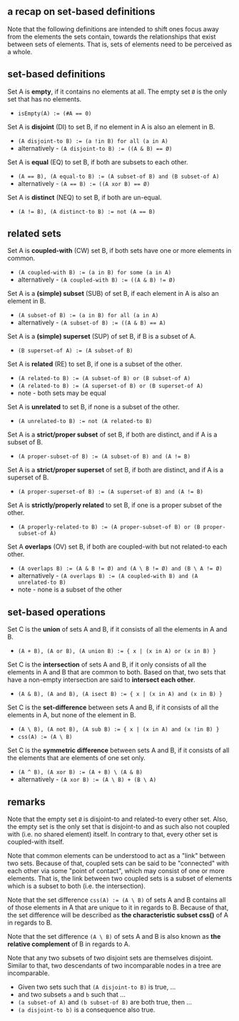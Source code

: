 
<!-- ======================================================================= -->
## a recap on set-based definitions

Note that the following definitions are intended to shift ones focus away from
the elements the sets contain, towards the relationships that exist between
sets of elements. That is, sets of elements need to be perceived as a whole.

<!-- ======================================================================= -->
## set-based definitions

Set A is **empty**, if it contains no elements at all.
The empty set `Ø` is the only set that has no elements.

* `isEmpty(A) := (#A == 0)`

Set A is **disjoint** (DI) to set B,
if no element in A is also an element in B.

* `(A disjoint-to B) := (a !in B) for all (a in A)`
* alternatively - `(A disjoint-to B) := ((A & B) == Ø)`

Set A is **equal** (EQ) to set B,
if both are subsets to each other.

* `(A == B), (A equal-to B) := (A subset-of B) and (B subset-of A)`
* alternatively - `(A == B) := ((A xor B) == Ø)`

Set A is **distinct** (NEQ) to set B,
if both are un-equal.

* `(A != B), (A distinct-to B) := not (A == B)`

<!-- ======================================================================= -->
## related sets

Set A is **coupled-with** (CW) set B,
if both sets have one or more elements in common.

* `(A coupled-with B) := (a in B) for some (a in A)`
* alternatively - `(A coupled-with B) := ((A & B) != Ø)`

Set A is a **(simple) subset** (SUB) of set B,
if each element in A is also an element in B.

* `(A subset-of B) := (a in B) for all (a in A)`
* alternatively - `(A subset-of B) := ((A & B) == A)`

Set A is a **(simple) superset** (SUP) of set B,
if B is a subset of A.

* `(B superset-of A) := (A subset-of B)`

Set A is **related** (RE) to set B,
if one is a subset of the other.

* `(A related-to B) := (A subset-of B) or (B subset-of A)`
* `(A related-to B) := (A superset-of B) or (B superset-of A)`
* note - both sets may be equal

Set A is **unrelated** to set B,
if none is a subset of the other.

* `(A unrelated-to B) := not (A related-to B)`

Set A is a **strict/proper subset** of set B,
if both are distinct, and if A is a subset of B.

* `(A proper-subset-of B) := (A subset-of B) and (A != B)`

Set A is a **strict/proper superset** of set B,
if both are distinct, and if A is a superset of B.

* `(A proper-superset-of B) := (A superset-of B) and (A != B)`

Set A is **strictly/properly related** to set B,
if one is a proper subset of the other.

* `(A properly-related-to B) := (A proper-subset-of B) or (B proper-subset-of A)`

Set A **overlaps** (OV) set B,
if both are coupled-with but not related-to each other.

* `(A overlaps B) := (A & B != Ø) and (A \ B != Ø) and (B \ A != Ø)`
* alternatively - `(A overlaps B) := (A coupled-with B) and (A unrelated-to B)`
* note - none is a subset of the other

<!-- ======================================================================= -->
## set-based operations

Set C is the **union** of sets A and B,
if it consists of all the elements in A and B.

* `(A + B), (A or B), (A union B) := { x | (x in A) or (x in B) }`

Set C is the **intersection** of sets A and B, if it only consists of all
the elements in A and B that are common to both. Based on that, two sets
that have a non-empty intersection are said to **intersect each other**.

* `(A & B), (A and B), (A isect B) := { x | (x in A) and (x in B) }`

Set C is the **set-difference** between sets A and B,
if it consists of all the elements in A, but none of the element in B.

* `(A \ B), (A not B), (A sub B) := { x | (x in A) and (x !in B) }`
* `css(A) := (A \ B)`

Set C is the **symmetric difference** between sets A and B,
if it consists of all the elements that are elements of one set only.

* `(A ^ B), (A xor B) := (A + B) \ (A & B)`
* alternatively - `(A xor B) := (A \ B) + (B \ A)`

<!-- ======================================================================= -->
## remarks

Note that the empty set `Ø` is disjoint-to and related-to every other set. Also,
the empty set is the only set that is disjoint-to and as such also not coupled
with (i.e. no shared element) itself. In contrary to that, every other set is
coupled-with itself.

Note that common elements can be understood to act as a "link" between two sets.
Because of that, coupled sets can be said to be "connected" with each other via
some "point of contact", which may consist of one or more elements. That is,
the link between two coupled sets is a subset of elements which is a subset to
both (i.e. the intersection).

Note that the set difference `css(A) := (A \ B)` of sets A and B contains all
of those elements in A that are unique to it in regards to B. Because of that,
the set difference will be described as **the characteristic subset css()** of
A in regards to B.

Note that the set difference `(A \ B)` of sets A and B is also known as
**the relative complement** of B in regards to A.

Note that any two subsets of two disjoint sets are themselves disjoint. Similar
to that, two descendants of two incomparable nodes in a tree are incomparable.

* Given two sets such that `(A disjoint-to B)` is true, ...
* and two subsets `a` and `b` such that ...
* `(a subset-of A)` and `(b subset-of B)` are both true, then ...
* `(a disjoint-to b)` is a consequence also true.
